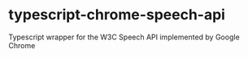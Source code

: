 # typescript-chrome-speech-api
Typescript wrapper for the W3C Speech API implemented by Google Chrome
